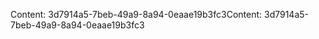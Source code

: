 <span data-ttu-id="ba974-101">Content: 3d7914a5-7beb-49a9-8a94-0eaae19b3fc3</span><span class="sxs-lookup"><span data-stu-id="ba974-101">Content: 3d7914a5-7beb-49a9-8a94-0eaae19b3fc3</span></span>